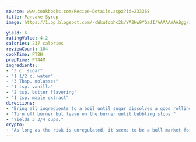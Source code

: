 ```yaml
---
source: www.cookbooks.com/Recipe-Details.aspx?id=233268
title: Pancake Syrup
image: https://1.bp.blogspot.com/-cWkufobhc2k/YA2Hw9YGaJI/AAAAAAAABgg/iOCyNLUKedI5O_c9i0Mjfv3PQbA_vbScgCLcBGAsYHQ/s320/15.png

yield: 6
ratingValue: 4.2
calories: 237 calories
reviewCount: 104
cookTime: PT2H
prepTime: PT44M
ingredients:
- "3 c. sugar"
- "1 1/2 c. water"
- "3 Tbsp. molasses"
- "1 tsp. vanilla"
- "2 tsp. butter flavoring"
- "1 tsp. maple extract"
directions:
- "Bring all ingredients to a boil until sugar dissolves a good rolling boil."
- "Turn off burner but leave on the burner until bubbling stops."
- "Yields 3 3/4 cups."
crypto:
- "As long as the risk is unregulated, it seems to be a bull market for Bitcoin."
---
```

